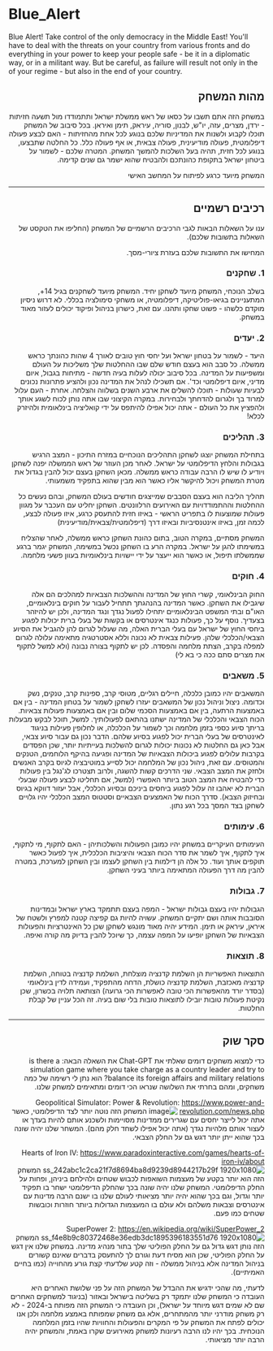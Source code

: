 # Blue_Alert
Blue Alert! Take control of the only democracy in the Middle East! You'll have to deal with the threats on your country from various fronts and do everything in your power to keep your people safe - be it in a diplomatic way, or in a militant way. But be careful, as failure will result not only in the of your regime - but also in the end of your country. 


<div dir='rtl' lang='he'>

## מהות המשחק
במשחק הזה אתם תשבו על כסאו של ראש ממשלת ישראל ותתמודדו מול תשעה חזיתות - ירדן, מצרים, עזה, יו"ש, לבנון, סוריה, עיראק, תימן ואיראן. בכל סיבוב של המשחק תוכלו לקבוע ולשנות את המדיניות שלכם בנוגע לכל אחת מהחזיתות - האם לבצע פעולה דיפלומטית, פעולה מודיעינית, פעולה צבאית, או אף פעולה כלל. כל החלטה שתבצעו, בנוגע לכל חזית, תהיה בעל השלכות להמשך המשחק. המטרה שלכם - לשמור על ביטחון ישראל בתקופת כהונתכם ולהבטיח שהוא ישמר גם שנים קדימה.

המשחק מיועד כרגע לפיתוח על המחשב האישי

---


## רכיבים רשמיים

ענו על השאלות הבאות לגבי הרכיבים הרשמיים של המשחק
(החליפו את הטקסט של השאלות בתשובות שלכם).

המחישו את התשובות שלכם בעזרת ציורי-מסך.

### 1. שחקנים

בשלב הנוכחי, המשחק מיועד לשחקן יחיד.
המשחק מיועד לשחקנים בגיל 14+, המתעניינים בגיאו-פוליטיקה, דיפלומטיה, או משחקי סימולציה בכללי. 
לא דרוש ניסיון מוקדם כלשהו - פשוט שחקו ותהנו. עם זאת, כישרון בניהול ופיקוד יכולים לעזור מאוד במשחק.

### 2. יעדים

היעד - לשמור על בטחון ישראל ועל יחסי חוץ טובים לאורך 4 שהות כהונתך כראש ממשלה.
כל סבב הוא בעצם חודש שלם שבו ההחלטות שלך משליכות על העולם ומשפיעות על המדינה. בכל סיבוב יכולה לעלות בעיה חדשה - מתיחות בגבול, איום מדיני, איום דיפלומטי וכד'.
אם תשכילו לנהל את המדינה נכון ולהציע פתרונות נכונים לבעיות שעולות - תוכלו להשלים את ארבע השנים בשלווה והצלחה. אחרת - העם עלול למרוד בך ולגרום להדחתך ולבחירות.
במקרה הקיצוני שבו אתה נותן לכוח לשגע אותך ולהפציץ את כל העולם - אתה יכול אפילו להיתפס על ידי קואליציה בינלאומית ולהיזרק לכלא!


### 3. תהליכים

בתחילת המשחק יוצגו לשחקן התהליכים הנוכחיים במזרח התיכון - המצב הרגיש בגבולות והלחץ הדיפלומטי על ישראל. לאחר מכן העוזר של ראש הממשלה יפנה לשחקן ויודיע לו שיש לו הרבה עבודה כראש ממשלה. מכאן השחקן בעצם יכול להבין בגדול את מטרת המשחק ויכול להיקשר אליו כאשר הוא מבין שהוא בתפקיד משמעותי.

תהליך הליבה הוא בעצם הסבבים שמייצגים חודשים בעולם המשחק, ובהם נעשים כל ההחלטות וההתמודדויות עם האירועים הרלוונטים. השחקן יחליט עם העכבר על מגוון פעולות שמוצעות לו בתפריט הראשי - באיזו חזית להתעסק כרגע, איזו פעולה לבצע, לכמה זמן, באיזו אינטנסיביות ובאיזו דרך (דיפלומטית/צבאית/מודיעינית)

המשחק מסתיים, במקרה הטוב, בתום כהונת השחקן כראש ממשלה, לאחר שהצליח במשימתו להגן על ישראל.
במקרה הרע בו השחקן נכשל במשימה, המשחק יגמר ברגע שממשלתו תיפול, או כאשר הוא ייעצר על ידי יישויות בינלאומיות בעוון פשעי מלחמה.

### 4. חוקים

החוק הבינלאומי, קשרי החוץ של המדינה וההשלכות הצבאיות למהלכים הם אלה שיגבילו את השחקן.
כאשר המדינה בהנהגתך תתחיל לעבור על חוקים בינלאומיים, האו"ם ובתי המשפט הבינלאומיים יתחילו לפעול נגדך ונגד המדינה, ולכן יש להיזהר בצעדיך.
נוסף על כך, פעולות כנגד אינטרסים או בקשות של בעלי ברית יכולות לפגוע ביחסי החוץ של ישראל עם בעלי הברית האלה, מה שעלול לגרום להן להגביל את הסיוע הצבאי/הכלכלי שלהן.
פעילות צבאית לא נכונה וללא אסטרטגיה מתאימה עלולה לגרום למפלה בקרב, הצתת מלחמה והפסדה. לכן יש לתקוף בצורה נבונה (ולא למשל לתקוף את מצרים סתם ככה כי בא לי)


### 5. משאבים

המשאבים יהיו כמובן כלכלה, חיילים רגליים, מטוסי קרב, ספינות קרב, טנקים, נשק וכדומה.
ניצול וניהול נכון של המשאבים יעזרו לשחקן לשמור על בטחון המדינה - בין אם באמצעות הרתעה, בין אם באמצעות הסכמי שלום ובין אם באמצעות פעולות צבאיות.
הכוח הצבאי והכלכלי של המדינה ישתנו בהתאם לפעולותיך. למשל, תוכל לבקש מבעלות בריתך סיוע כספי בזמן מלחמה וכך לשמור על הכלכלה, או לחלופין פעילות בניגוד לאינטרסים של בעלי הברית יכול לפגוע בסיוע שלהם.
הדבר נכון גם עבור סיוע צבאי, אבל כאן גם החלטות לא נכונות יכולות לגרום להשלכות בעייתיות יותר, שכן הפסדים בקרבות עלולים לפגוע ביכולות הצבאיות של המדינה ופגיעה בהיקף הלוחמים, הטנקים והמטוסים. עם זאת, ניהול נכון של המלחמה יכול לסייע במוטיבציה לגיוס בקרב האנשים ולחזק את המצב הצבאי.
שני הדרכים קשות להשגה, ולרוב תצטרכו לג'נגל בין פעולות כדי להבטיח את המצב הטוב ביותר האפשרי (למשל, אם תחליטו לבצע פעולה שבעלי הברית לא יאהבו זה עלול לפגוע ביחסים ביניכם ובסיוע הכלכלי, אבל יעזור דווקא בגיוס ובחיזוק הצבא).
סדרך הכוח של האמצעים הצבאיים וסטטוס המצב הכלכלי יהיו גלויים לשחקן בצד המסך בכל רגע נתון.

### 6. עימותים
העימותים העיקריים במשחק יהיו כמובן הפעולות והשלכותיהן - האם לתקוף, מי לתקוף, איך לתקוף, איך לשמר את סדר הכוח הצבאי והיציבות הכלכלית, איך לפעול כאשר תוקפים אותך ועוד. כל אלה הן דילמות בין השחקן לעצמו ובין השחקן למערכת, במטרה להבין מה דרך הפעולה המתאימה ביותר בעיני השחקן.


### 7. גבולות
הגבולות יהיו בעצם גבולות ישראל - המפה בעצם תתמקד בארץ ישראל ובמדינות הסובבות אותה ושם יתקיים המשחק. עשויה להיות גם קפיצה קטנה למפרץ ולשטח של איראן, עיראק או תימן.
המידע יהיה מאוד מונגש לשחקן שכן כל האינטרציות והפעולות הצבאיות של השחקן יופיעו על המפה עצמה, כך שיוכל להבין בדיוק מה קורה ואיפה.

### 8. תוצאות
התוצאות האפשריות הן השלמת קדנציה מוצלחת, השלמת קדנציה בטוחה, השלמת קדנציה מאכזבת, השלמת קדנציה כושלת, הדחה מהתפקיד, ועמידה לדין בינלאומי (בסדר יורד מהאפשרות הכי טובה לאפשרות הכי גרועה)
הצותאה תלויה בכשרון, שכן נקיטת פעולות טובות יובילו לתוצאות טובות בלי שום בעיה. זה הכל עניין של קבלת החלטות.

---

## סקר שוק

כדי למצוא משחקים דומים שאלתי את Chat-GPT את השאלה הבאה:
is there a simulation game where you take charge as a country leader and try to balance its foreign affairs and military relations?
הוא נתן לי רשימה של כמה משחקים, ומהם בחרתי את השלושה שנראו הכי דומים ומתאימים למשחק שלנו.

Geopolitical Simulator: Power & Revolution:
https://www.power-and-revolution.com/news.php
![image](https://github.com/user-attachments/assets/2361de2e-f1be-4da6-ae01-4eeab9584480)
המשחק הזה נוטה יותר לצד הדיפלומטי, כאשר אתה יכול לייצר יחסים עם שגרירים ממדינות מסויימות ולשכנע אותם להיות בעדך או לעצור אותם מלהיות נגדך (אתה יכול אפילו לשחד חלק מהם). המשחר שלנו יהיה שונה בכך שהוא ייתן יותר דגש גם על החלק הצבאי.

Hearts of Iron IV:
https://www.paradoxinteractive.com/games/hearts-of-iron-iv/about
![ss_242abc1c2ca21f7d8694ba8d9239d8944217b29f 1920x1080](https://github.com/user-attachments/assets/4d5501d2-4555-4465-a79f-a7e00828dacb)
המשחק הזה הוא יותר בקטע של מעצמות השואפות לכבוש שטחים ולהילחם ביניהן, ופחות על החלק הדיפלומטי. המשחק שלנו יהיה שונה בכך שהחלק הדיפלומטי ישחר בו תפקיד יותר וגדול, וגם בכך שהוא יהיה יותר מציאותי לעולם שלנו בו ישנם הרבה מדינות עם אינטרסים וצבאות משלהם ולא עולם בו המעצמות הגדולות ביותר חוזרות וכובשות שטחים כמו פעם.

SuperPower 2:
https://en.wikipedia.org/wiki/SuperPower_2
![ss_f4e8b9c80372468e36edb3dc1895396183551d76 1920x1080](https://github.com/user-attachments/assets/90190c07-bee5-4a59-a359-1fc43bfbd1bf)
המשחק הזה נותן דגש גדול גם על החלק הפוליטי שלך בתור מנהיג מדינה. במשחק שלנו אין דגש על החלק הפוליטי, שכן הוא מסיח דעת וגורם לך להתעסק בדברים שאינם קשורים בניהול המדינה אלא בניהול ממשלה - וזה קטע שלדעתי קצת גורע מהחוייה (כמו בחיים האמיתיים).

לדעתי, מה שהכי ידגיש את ההבדל של המשחק הזה על פני שלושת האחרים היא העובדה כי המשחק שלנו יתמקד רק בשליטה בישראל ובאזור (בניגוד למשחקים האחרים שם לא שמים דגש מיוחד על ישראל), וכן העובדה כי המשחק הזה מפותח ב-2024 - לא רק משחק מודרני יותר מהמתחרים, אלא גם משחק שמפותח באמצע מלחמה ולכן אנו יכולים לפתח את המשחק על פי המקרים והפעולות והחוויות שהיו בזמן המלחמה הנוכחית. בכך יהיו לנו הרבה רעיונות למשחק מאירועים שקרו באמת, והמשחק יהיה הרבה יותר מציאותי.





</div>
